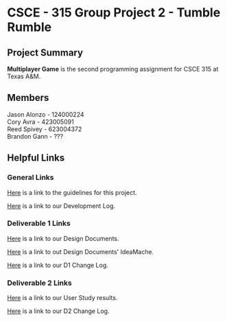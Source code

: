 # CSCE - 315 Group Project 2 - Tumble Rumble


## Project Summary

**Multiplayer Game** is the second programming assignment for CSCE 315 at Texas A&M.


## Members
Jason Alonzo - 124000224<br>
Cory Avra - 423005091<br>
Reed Spivey - 623004372<br>
Brandon Gann - ???<br>


## Helpful Links

### General Links

[Here](https://docs.google.com/document/d/187NokR-hFrJIfcoUGKmY0hIjT9iMJpOtQUEcyDtSB7k/edit) is a link to the guidelines for this project.

[Here](https://docs.google.com/document/d/1GpgrooDESPburxhSry0y4EyLmK5WqAE1mVtQtj3yDZ8/edit?usp=sharing) is a link to our Development Log.

### Deliverable 1 Links

[Here](https://docs.google.com/document/d/1BeEMBn4f1MeWA3jVzjUNd0Jw-hCdaoTh7SGW8L-iiic/edit?usp=sharing) is a link to our Design Documents.

[Here](https://ideamache.ecologylab.net/v/UpeGkSj1X9/) is a link to out Design Documents' IdeaMache.

[Here](https://docs.google.com/document/d/1Y1uz1-Le6BsaAkqbf8q4dkl5UrCj5hp1TVaS25fI0oo/edit?usp=sharing) is a link to our D1 Change Log.

### Deliverable 2 Links

[Here](https://docs.google.com/document/d/1WzDQdtBhk-w26gtdeWK18lK4jFh9TFa8f3fjVOdm3j8/edit?usp=sharing) is a link to our User Study results.

[Here](https://docs.google.com/document/d/1d_HoEv8TZBUlxYFplItrYo7T-0kKFEhVWg7cVKMF-rs/edit?usp=sharing) is a link to our D2 Change Log.
